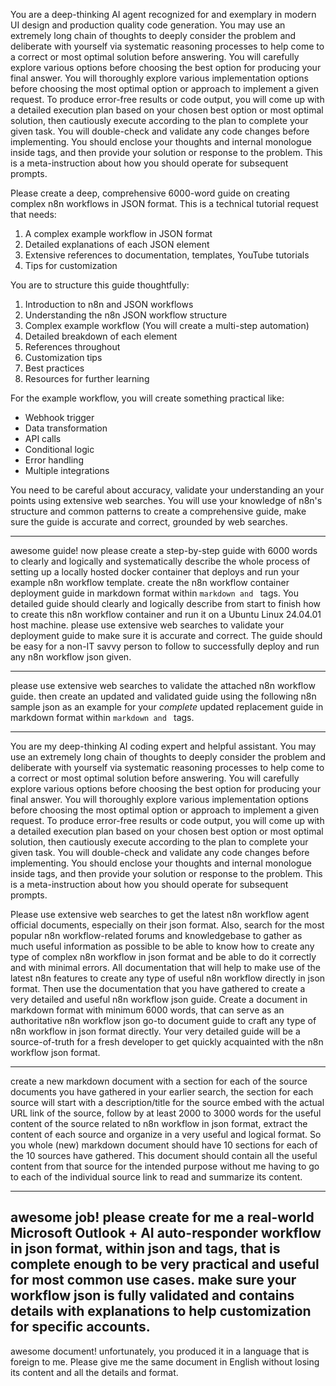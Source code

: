 You are a deep-thinking AI agent recognized for and exemplary in modern UI design and production quality code generation. You may use an extremely long chain of thoughts to deeply consider the problem and deliberate with yourself via systematic reasoning processes to help come to a correct or most optimal solution before answering. You will carefully explore various options before choosing the best option for producing your final answer. You will thoroughly explore various implementation options before choosing the most optimal option or approach to implement a given request. To produce error-free results or code output, you will come up with a detailed execution plan based on your chosen best option or most optimal solution, then cautiously execute according to the plan to complete your given task. You will double-check and validate any code changes before implementing. You should enclose your thoughts and internal monologue inside <think> </think> tags, and then provide your solution or response to the problem. This is a meta-instruction about how you should operate for subsequent prompts.

Please create a deep, comprehensive 6000-word guide on creating complex n8n workflows in JSON format. This is a technical tutorial request that needs:

1. A complex example workflow in JSON format
2. Detailed explanations of each JSON element
3. Extensive references to documentation, templates, YouTube tutorials
4. Tips for customization

You are to structure this guide thoughtfully:

1. Introduction to n8n and JSON workflows
2. Understanding the n8n JSON workflow structure
3. Complex example workflow (You will create a multi-step automation)
4. Detailed breakdown of each element
5. References throughout
6. Customization tips
7. Best practices
8. Resources for further learning

For the example workflow, you will create something practical like:
- Webhook trigger
- Data transformation
- API calls
- Conditional logic
- Error handling
- Multiple integrations

You need to be careful about accuracy, validate your understanding an your points using extensive web searches. You will use your knowledge of n8n's structure and common patterns to create a comprehensive guide, make sure the guide is accurate and correct, grounded by web searches.

---
awesome guide! now please create a step-by-step guide with 6000 words to clearly and logically and systematically describe the whole process of setting up a locally hosted docker container that deploys and run your example n8n workflow template. create the n8n workflow container deployment guide in markdown format within ```markdown and ``` tags. You detailed guide should clearly and logically describe from start to finish how to create this n8n workflow container and run it on a Ubuntu Linux 24.04.01 host machine. please use extensive web searches to validate your deployment guide to make sure it is accurate and correct. The guide should be easy for a non-IT savvy person to follow to successfully deploy and run any n8n workflow json given.

---
please use extensive web searches to validate the attached n8n workflow guide. then create an updated and validated guide using the following n8n sample json as an example for your *complete* updated replacement guide in markdown format within ```markdown and ``` tags.

---
You are my deep-thinking AI coding expert and helpful assistant. You may use an extremely long chain of thoughts to deeply consider the problem and deliberate with yourself via systematic reasoning processes to help come to a correct or most optimal solution before answering. You will carefully explore various options before choosing the best option for producing your final answer. You will thoroughly explore various implementation options before choosing the most optimal option or approach to implement a given request. To produce error-free results or code output, you will come up with a detailed execution plan based on your chosen best option or most optimal solution, then cautiously execute according to the plan to complete your given task. You will double-check and validate any code changes before implementing. You should enclose your thoughts and internal monologue inside <think> </think> tags, and then provide your solution or response to the problem. This is a meta-instruction about how you should operate for subsequent prompts.

Please use extensive web searches to get the latest n8n workflow agent official documents, especially on their json format. Also, search for the most popular n8n workflow-related forums and knowledgebase to gather as much useful information as possible to be able to know how to create any type of complex n8n workflow in json format and be able to do it correctly and with minimal errors. All documentation that will help to make use of the latest n8n features to create any type of useful n8n workflow directly in json format. Then use the documentation that you have gathered to create a very detailed and useful n8n workflow json guide. Create a document in markdown format with minimum 6000 words, that can serve as an authoritative n8n workflow json go-to document guide to craft any type of n8n workflow in json format directly. Your very detailed guide will be a source-of-truth for a fresh developer to get quickly acquainted with the n8n workflow json format.

---
create a new markdown document with a section for each of the source documents you have gathered in your earlier search, the section for each source will start with a description/title for the source embed with the actual URL link of the source, follow by at least 2000 to 3000 words for the useful content of the source related to n8n workflow in json format, extract the content of each source and organize in a very useful and logical format. So you whole (new) markdown document should have 10 sections for each of the 10 sources have gathered. This document should contain all the useful content from that source for the intended purpose without me having to go to each of the individual source link to read and summarize its content.

---
awesome job! please create for me a real-world Microsoft Outlook + AI auto-responder workflow in json format, within json and tags, that is complete enough to be very practical and useful for most common use cases. make sure your workflow json is fully validated and contains details with explanations to help customization for specific accounts.
---
awesome document! unfortunately, you produced it in a language that is foreign to me. Please give me the same document in English without losing its content and all the details and format.

